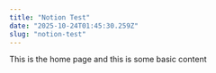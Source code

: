 ```yaml
---
title: "Notion Test"
date: "2025-10-24T01:45:30.259Z"
slug: "notion-test"
---
```



This is the home page and this is some basic content

